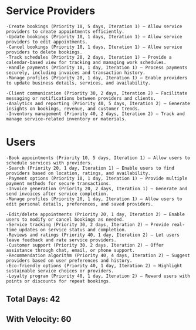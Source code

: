 # Service Providers
    -Create bookings (Priority 10, 5 days, Iteration 1) – Allow service providers to create appointments efficiently.
    -Update bookings (Priority 10, 1 days, Iteration 1) – Allow service providers to edit appointments.
    -Cancel bookings (Priority 10, 1 days, Iteration 1) – Allow service providers to delete bookings.
    -Track schedules (Priority 20, 2 days, Iteration 1) – Provide a calendar-based view for tracking and managing work schedules.
    -Handle payments (Priority 10, 1 day, Iteration 1) – Process payments securely, including invoices and transaction history.
    -Manage profiles (Priority 20, 1 day, Iteration 1) – Enable providers to update business details, services, and availability.

    -Client communication (Priority 30, 2 days, Iteration 2) – Facilitate messaging or notifications between providers and clients.
    -Analytics and reporting (Priority 40, 5 days, Iteration 2) – Generate insights on bookings, revenue, and customer trends.
    -Inventory management (Priority 40, 2 days, Iteration 2) – Track and manage service-related inventory or materials.

# Users
    -Book appointments (Priority 10, 5 days, Iteration 1) – Allow users to schedule services with providers.
    -Search (Priority 20, 1 day, Iteration 1) – Enable users to find providers based on location, ratings, and availability.
    -Payment options (Priority 10, 1 day, Iteration 1) – Provide multiple payment methods for secure transactions.
    -Invoice generation (Priority 20, 2 days, Iteration 1) – Generate and send invoices after service completion.
    -Manage profiles (Priority 20, 1 day, Iteration 1) – Allow users to edit personal details, preferences, and saved providers.
    
    -Edit/delete appointments (Priority 20, 1 day, Iteration 2) – Enable users to modify or cancel bookings as needed.
    -Service tracking (Priority 30, 2 days, Iteration 2) – Provide real-time updates on service status and completion.
    -Reviews and ratings (Priority 40, 1 day, Iteration 2) – Let users leave feedback and rate service providers.
    -Customer support (Priority 30, 2 days, Iteration 2) – Offer assistance through chat, email, or phone support.
    -Recommendation algorithm (Priority 40, 4 days, Iteration 2) – Suggest providers based on user preferences and history.
    -Eco-friendly options (Priority 40, 1 day, Iteration 2) – Highlight sustainable service choices or providers.
    -Loyalty program (Priority 40, 1 day, Iteration 2) – Reward users with points or discounts for repeat bookings.
    
## Total Days: 42 
## With Velocity: 60